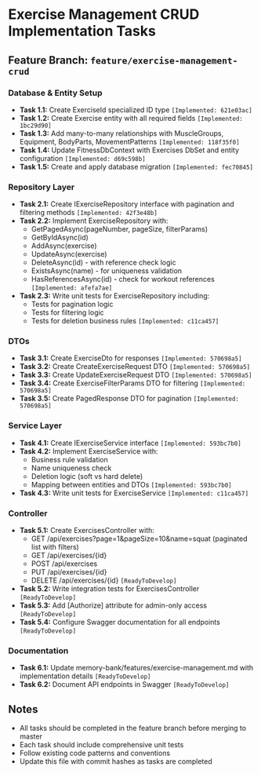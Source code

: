 # Exercise Management CRUD Implementation Tasks

## Feature Branch: `feature/exercise-management-crud`

### Database & Entity Setup
- **Task 1.1:** Create ExerciseId specialized ID type `[Implemented: 621e03ac]`
- **Task 1.2:** Create Exercise entity with all required fields `[Implemented: 1bc29d90]`
- **Task 1.3:** Add many-to-many relationships with MuscleGroups, Equipment, BodyParts, MovementPatterns `[Implemented: 118f35f0]`
- **Task 1.4:** Update FitnessDbContext with Exercises DbSet and entity configuration `[Implemented: d69c598b]`
- **Task 1.5:** Create and apply database migration `[Implemented: fec70845]`

### Repository Layer
- **Task 2.1:** Create IExerciseRepository interface with pagination and filtering methods `[Implemented: 42f3e48b]`
- **Task 2.2:** Implement ExerciseRepository with:
  - GetPagedAsync(pageNumber, pageSize, filterParams)
  - GetByIdAsync(id)
  - AddAsync(exercise)
  - UpdateAsync(exercise)
  - DeleteAsync(id) - with reference check logic
  - ExistsAsync(name) - for uniqueness validation
  - HasReferencesAsync(id) - check for workout references `[Implemented: afefa7ae]`
- **Task 2.3:** Write unit tests for ExerciseRepository including:
  - Tests for pagination logic
  - Tests for filtering logic
  - Tests for deletion business rules `[Implemented: c11ca457]`

### DTOs
- **Task 3.1:** Create ExerciseDto for responses `[Implemented: 570698a5]`
- **Task 3.2:** Create CreateExerciseRequest DTO `[Implemented: 570698a5]`
- **Task 3.3:** Create UpdateExerciseRequest DTO `[Implemented: 570698a5]`
- **Task 3.4:** Create ExerciseFilterParams DTO for filtering `[Implemented: 570698a5]`
- **Task 3.5:** Create PagedResponse<T> DTO for pagination `[Implemented: 570698a5]`

### Service Layer
- **Task 4.1:** Create IExerciseService interface `[Implemented: 593bc7b0]`
- **Task 4.2:** Implement ExerciseService with:
  - Business rule validation
  - Name uniqueness check
  - Deletion logic (soft vs hard delete)
  - Mapping between entities and DTOs `[Implemented: 593bc7b0]`
- **Task 4.3:** Write unit tests for ExerciseService `[Implemented: c11ca457]`

### Controller
- **Task 5.1:** Create ExercisesController with:
  - GET /api/exercises?page=1&pageSize=10&name=squat (paginated list with filters)
  - GET /api/exercises/{id}
  - POST /api/exercises
  - PUT /api/exercises/{id}
  - DELETE /api/exercises/{id} `[ReadyToDevelop]`
- **Task 5.2:** Write integration tests for ExercisesController `[ReadyToDevelop]`
- **Task 5.3:** Add [Authorize] attribute for admin-only access `[ReadyToDevelop]`
- **Task 5.4:** Configure Swagger documentation for all endpoints `[ReadyToDevelop]`

### Documentation
- **Task 6.1:** Update memory-bank/features/exercise-management.md with implementation details `[ReadyToDevelop]`
- **Task 6.2:** Document API endpoints in Swagger `[ReadyToDevelop]`

## Notes
- All tasks should be completed in the feature branch before merging to master
- Each task should include comprehensive unit tests
- Follow existing code patterns and conventions
- Update this file with commit hashes as tasks are completed